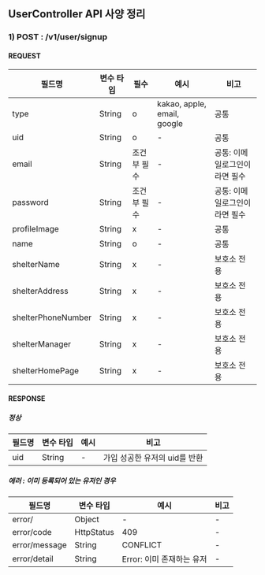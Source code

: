 ## UserController API 사양 정리

### 1) POST : /v1/user/signup

#### REQUEST
| 필드명                | 변수 타입  | 필수     | 예시                          | 비고               |
|--------------------|--------|--------|-----------------------------|------------------|
| type               | String | o      | kakao, apple, email, google | 공통               |
| uid                | String | o      | -                           | 공통               |
| email              | String | 조건부 필수 | -                           | 공통: 이메일로그인이라면 필수 |
| password           | String | 조건부 필수 | -                           | 공통: 이메일로그인이라면 필수 |
| profileImage       | String | x      | -                           | 공통               |
| name               | String | o      | -                           | 공통               |
| shelterName        | String | x      | -                           | 보호소 전용           |
| shelterAddress     | String | x      | -                           | 보호소 전용           |
| shelterPhoneNumber | String | x      | -                           | 보호소 전용           |
| shelterManager     | String | x      | -                           | 보호소 전용           |
| shelterHomePage    | String | x      | -                           | 보호소 전용           |

#### RESPONSE

##### 정상
| 필드명 | 변수 타입  | 예시  | 비고                 |
|-----|--------|-----|--------------------|
| uid | String | -   | 가입 성공한 유저의 uid를 반환 |


##### 에러 : 이미 등록되어 있는 유저인 경우

| 필드명           | 변수 타입      | 예시                | 비고  |
|---------------|------------|-------------------|-----|
| error/        | Object     | -                 | -   |
| error/code    | HttpStatus | 409               | -   |
| error/message | String     | CONFLICT          | -   |
| error/detail  | String     | Error: 이미 존재하는 유저 | -   |


